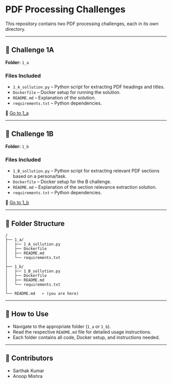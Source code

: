 # PDF Processing Challenges

This repository contains two PDF processing challenges, each in its own directory.

---

## 🔹 Challenge 1A

**Folder:** `1_a`

### Files Included

- `1_A_sollution.py` – Python script for extracting PDF headings and titles.
- `Dockerfile` – Docker setup for running the solution.
- `README.md` – Explanation of the solution.
- `requirements.txt` – Python dependencies.

📁 [Go to 1_a](./1_a/README.md)

---

## 🔹 Challenge 1B

**Folder:** `1_b`

### Files Included

- `1_B_sollution.py` – Python script for extracting relevant PDF sections based on a persona/task.
- `Dockerfile` – Docker setup for the B challenge.
- `README.md` – Explanation of the section relevance extraction solution.
- `requirements.txt` – Python dependencies.

📁 [Go to 1_b](./1_b/README.md)

---

## 📁 Folder Structure

```
/
├── 1_a/
│   ├── 1_A_sollution.py
│   ├── Dockerfile
│   ├── README.md
│   └── requirements.txt
│
├── 1_b/
│   ├── 1_B_sollution.py
│   ├── Dockerfile
│   ├── README.md
│   └── requirements.txt
│
└── README.md   ← (you are here)
```

---

## 🧭 How to Use

- Navigate to the appropriate folder (`1_a` or `1_b`).
- Read the respective `README.md` file for detailed usage instructions.
- Each folder contains all code, Docker setup, and instructions needed.

---

## 👥 Contributors

- Sarthak Kumar
- Anoop Mishra
